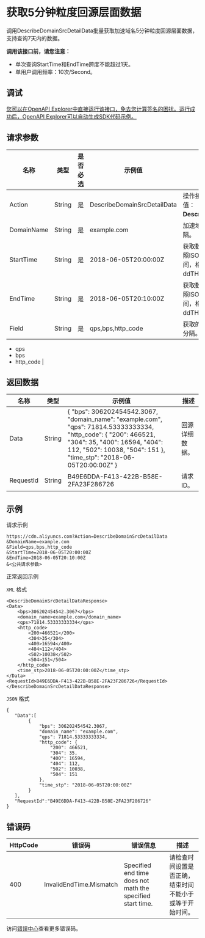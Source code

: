 # 获取5分钟粒度回源层面数据

调用DescribeDomainSrcDetailData批量获取加速域名5分钟粒度回源层面数据，支持查询7天内的数据。

**调用该接口前，请您注意：**

-   单次查询StartTime和EndTime跨度不能超过1天。
-   单用户调用频率：10次/Second。

## 调试

[您可以在OpenAPI Explorer中直接运行该接口，免去您计算签名的困扰。运行成功后，OpenAPI Explorer可以自动生成SDK代码示例。](https://api.aliyun.com/#product=Cdn&api=DescribeDomainSrcDetailData&type=RPC&version=2018-05-10)

## 请求参数

|名称|类型|是否必选|示例值|描述|
|--|--|----|---|--|
|Action|String|是|DescribeDomainSrcDetailData|操作接口名，系统规定参数，取值：**DescribeDomainSrcDetailData**。 |
|DomainName|String|是|example.com|加速域名，多个用英文逗号（,）分隔。 |
|StartTime|String|是|2018-06-05T20:00:00Z|获取数据起始时间点。日期格式按照ISO8601表示法，并使用UTC时间，格式为yyyy-MM-ddTHH:mm:ssZ。 |
|EndTime|String|是|2018-06-05T20:10:00Z|获取数据结束时间点。日期格式按照ISO8601表示法，并使用UTC时间，格式为yyyy-MM-ddTHH:mm:ssZ。 |
|Field|String|是|qps,bps,http\_code|获取的维度，多个用英文逗号（,）分隔。取值：

 -   qps
-   bps
-   http\_code |

## 返回数据

|名称|类型|示例值|描述|
|--|--|---|--|
|Data|String|\{ "bps": 306202454542.3067, "domain\_name": "example.com", "qps": 71814.53333333334, "http\_code": \{ "200": 466521, "304": 35, "400": 16594, "404": 112, "502": 10038, "504": 151 \}, "time\_stp": "2018-06-05T20:00:00Z" \}|回源详细数据。 |
|RequestId|String|B49E6DDA-F413-422B-B58E-2FA23F286726|请求ID。 |

## 示例

请求示例

```
https://cdn.aliyuncs.com?Action=DescribeDomainSrcDetailData
&DomainName=example.com
&Field=qps,bps,http_code
&StartTime=2018-06-05T20:00:00Z
&EndTime=2018-06-05T20:10:00Z
&<公共请求参数>
```

正常返回示例

`XML` 格式

```
<DescribeDomainSrcDetailDataResponse>
<Data>
    <bps>306202454542.3067</bps>
    <domain_name>example.com</domain_name>
    <qps>71814.53333333334</qps>
    <http_code>
        <200>466521</200>
        <304>35</304>
        <400>16594</400>
        <404>112</404>
        <502>10038</502>
        <504>151</504>
    </http_code>
    <time_stp>2018-06-05T20:00:00Z</time_stp>
</Data>
<RequestId>B49E6DDA-F413-422B-B58E-2FA23F286726</RequestId>
</DescribeDomainSrcDetailDataResponse>
```

`JSON` 格式

```
{
   "Data":[
        {
            "bps": 306202454542.3067,
            "domain_name": "example.com",
            "qps": 71814.53333333334,
            "http_code": {
                "200": 466521,
                "304": 35,
                "400": 16594,
                "404": 112,
                "502": 10038,
                "504": 151
            },
            "time_stp": "2018-06-05T20:00:00Z"
        }
   ],
   "RequestId":"B49E6DDA-F413-422B-B58E-2FA23F286726"
}
```

## 错误码

|HttpCode|错误码|错误信息|描述|
|--------|---|----|--|
|400|InvalidEndTime.Mismatch|Specified end time does not math the specified start time.|请检查时间设置是否正确，结束时间不能小于或等于开始时间。|

访问[错误中心](https://error-center.alibabacloud.com/status/product/Cdn)查看更多错误码。

